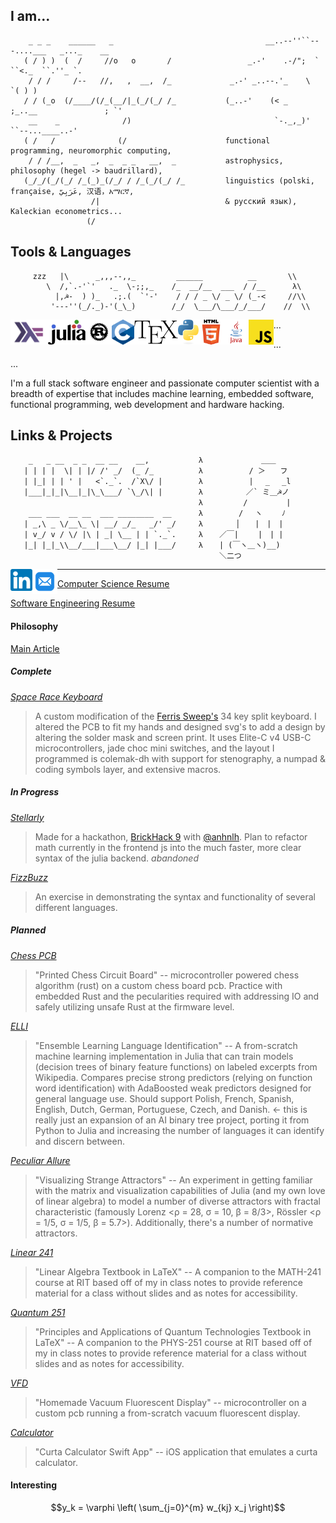 ## I am...
```
    _ _ _    ______   _                                  __..--''``---....___   _..._    __
   ( / ) )  (  /     //o   o       /                 _.-'    .-/";  `        ``<._  ``.''_ `.
    / / /     /--   //,   ,  __,  /_             _.-' _..--.'_    \                    `( ) )
   / / (_o  (/____/(/_(__/|_(_/(_/ /_           (_..-'    (< _     ;_..__               ; `'
    __    _              /)                                `-._,_)'      ``--...____..-'
   ( /   /              (/                      functional programming, neuromorphic computing, 
    / / /__,  _   _,  _  _ _   __,  _           astrophysics, philosophy (hegel -> baudrillard),
   (_/_/(_/(_/ /_(_)_(/_/ / /_(_/(_/ /_         linguistics (polski, française, عَرَبِيّ, 汉语，አማርኛ,
                  /|                            & русский язык), Kaleckian econometrics...
                 (/                        
```

## Tools & Languages
```
     zzz   |\      _,,,--,,_         ______          __       \\
        \  /,`.-'`'   ._  \-;;,_    /_  __/__  ___  / /__      λ\
          |,☭-  ) )_   .;.(  `'-'    / / / _ \/ _ \/ (_-<     //\\
         '---''(_/._)-'(_\_)        /_/  \___/\___/_/___/    //  \\
```
<a href="https://www.haskell.org"><img align="left" src="https://raw.githubusercontent.com/mindcat/media_repository/main/profile/hask.png" alt="Haskell Website" height="40px"/></a>
<a href="https://www.julialang.org"><img align="left" src="https://raw.githubusercontent.com/mindcat/media_repository/main/profile/julia.svg" alt="Julia Website" height="40px"/></a>
<a href="https://www.rust-lang.org"><img align="left" src="https://raw.githubusercontent.com/mindcat/media_repository/main/profile/rust.svg" alt="Rust Website" height="40px"/></a>
<a href="https://en.wikipedia.org/wiki/C_(programming_language)"><img align="left" src="https://raw.githubusercontent.com/mindcat/media_repository/main/profile/c.svg" alt="C Wikipedia" height="40px"/></a>
<a href="https://www.latex-project.org"><img align="left" src="https://raw.githubusercontent.com/mindcat/media_repository/main/profile/tex.svg" alt="LaTeX Website" height="40px"/></a>
<a href="https://www.python.org"><img align="left" src="https://raw.githubusercontent.com/mindcat/media_repository/main/profile/py.svg" alt="Python Website" height="40px"/></a>
<a href="https://en.wikipedia.org/wiki/HTML5"><img align="left" src="https://raw.githubusercontent.com/mindcat/media_repository/main/profile/html.svg" alt="HTML5 Wikipedia" height="40px"/></a>
<a href="https://www.google.com/search?q=why+I+should+use+anything+except+java+and+its+OOP+hell+that+perverts+the+art+of+programming"><img align="left" src="https://raw.githubusercontent.com/mindcat/media_repository/main/profile/java.svg" alt="Java Website" height="40px"/></a>
<a href="https://www.google.com/search?q=why+javascript+is+the+only+language+worse+than+java"><img align="left" src="https://raw.githubusercontent.com/mindcat/media_repository/main/profile/js.svg" alt="JavaScript Website" height="40px"/></a>  
  
  
...  

...  

...  


I'm a full stack software engineer and passionate computer scientist with a breadth of expertise that includes machine learning, embedded software, functional programming, web development and hardware hacking. 

## Links & Projects
```
    _   _ __  _ _  __ __    __,           λ             ＿＿   
   | | | |  \| | |/ /' _/  (_ /_          λ　　　  　　/ ＞　　フ
   | |_| | | ' |   <`._`.  /`X\/ |        λ　　  　　　| 　_　 _l 
   |___|_|_|\__|_|\_\___/ `\_/\| |        λ　   　　　／` ミ＿☭ノ  
                                          λ　　 　   /　　　 　 | 
    ___ ___  __ __  ___ ________  __      λ　　  　 /　 ヽ　　 ﾉ  
   | _,\ _ \/__\_ \| __/ _/_   _/' _/     λ　   　 │　　|　|　|    
   | v_/ v / \/ |\ | _| \__ | | `._`.     λ  　／￣|　　 |　| |  
   |_| |_|_\\__/___|___\__/ |_| |___/     λ　  | (￣ヽ＿ヽ)__)  
                                             　＼二つ          
```
<a href="https://www.linkedin.com/in/mew13/"><img align="left" src="https://raw.githubusercontent.com/mindcat/media_repository/main/profile/linkedin.svg" alt="M. Elijah Wangeman | LinkedIn" height="35px"/></a>
<a href="mailto:m.elijah.wn@gmail.com"><img align="left" src="https://raw.githubusercontent.com/mindcat/media_repository/main/profile/mail.svg" alt="M. Elijah Wangeman | E-Mail" height="40px"/></a> 

---

[Computer Science Resume](https://github.com/mindcat/media_repository/blob/main/profile/cs_resume.pdf)

[Software Engineering Resume](https://github.com/mindcat/media_repository/blob/main/profile/swen_resume.pdf)

#### Philosophy
[Main Article](https://github.com/mindcat/mindcat/blob/main/philosophy.md)

<!-- #### Projects
[Main Article](https://github.com/mindcat/mindcat/blob/main/projects.md) -->

##### Complete

*[Space Race Keyboard](https://github.com/mindcat/SpaceRaceSweep)*
> A custom modification of the [Ferris Sweep's](https://github.com/davidphilipbarr/Sweep) 34 key split keyboard. I altered the PCB to fit my hands and designed svg's to add a design by altering the solder mask and screen print. It uses Elite-C v4 USB-C microcontrollers, jade choc mini switches, and the layout I programmed is colemak-dh with support for stenography, a numpad & coding symbols layer, and extensive macros. 

##### In Progress

*[Stellarly](https://github.com/mindcat/brickhack9)*
> Made for a hackathon, [BrickHack 9](https://brickhack9.devpost.com) with [@anhnlh](https://github.com/anhnlh). Plan to refactor math currently in the frontend js into the much faster, more clear syntax of the julia backend. *abandoned*

*[FizzBuzz](https://github.com/mindcat/fizzbuzz)*
> An exercise in demonstrating the syntax and functionality of several different languages.

##### Planned

*[Chess PCB](https://github.com/mindcat/pccb)*
> "Printed Chess Circuit Board" -- microcontroller powered chess algorithm (rust) on a custom chess board pcb. Practice with embedded Rust and the pecularities required with addressing IO and safely utilizing unsafe Rust at the firmware level. 

*[ELLI](https://github.com/mindcat/elli)*
> "Ensemble Learning Language Identification" -- A from-scratch machine learning implementation in Julia that can train models (decision trees of binary feature functions) on labeled excerpts from Wikipedia. Compares precise strong predictors (relying on function word identification) with AdaBoosted weak predictors designed for general language use. Should support Polish, French, Spanish, English, Dutch, German, Portuguese, Czech, and Danish.  <- this is really just an expansion of an AI binary tree project, porting it from Python to Julia and increasing the number of languages it can identify and discern between. 

*[Peculiar Allure](https://github.com/mindcat/)*
> "Visualizing Strange Attractors" -- An experiment in getting familiar with the matrix and visualization capabilities of Julia (and my own love of linear algebra) to model a number of diverse attractors with fractal characteristic (famously Lorenz <ρ = 28, σ = 10, β = 8/3>, Rössler <ρ = 1/5, σ = 1/5, β = 5.7>). Additionally, there's a number of normative attractors. 

*[Linear 241](https://github.com/mindcat/linear)*
> "Linear Algebra Textbook in LaTeX" -- A companion to the MATH-241 course at RIT based off of my in class notes to provide reference material for a class without slides and as notes for accessibility. 

*[Quantum 251](https://github.com/mindcat/linear)*
> "Principles and Applications of Quantum Technologies Textbook in LaTeX" -- A companion to the PHYS-251 course at RIT based off of my in class notes to provide reference material for a class without slides and as notes for accessibility. 

*[VFD](https://github.com/mindcat/vfd)*
> "Homemade Vacuum Fluorescent Display" -- microcontroller on a custom pcb running a from-scratch vacuum fluorescent display. 

<!-- *[Philosophy Club Website](https://github.com/mindcat/philclubsite)*
> "Official Philsophy Club Website" -- 

*[Flipper Zero IR Remote](https://github.com/mindcat/flippIR)*
> "" -- -->

*[Calculator](https://github.com/mindcat/curta)*
> "Curta Calculator Swift App" -- iOS application that emulates a curta calculator.

<!-- *[](https://github.com/mindcat/)*
> "" -- -->


<!-- *[Brain](https://github.com/mindcat/brain)* -->
<!-- > An exercise in exampling the syntax and functionality of several different languages. -->

#### Interesting

```math
y_k =  \varphi \left( \sum_{j=0}^{m} w_{kj} x_j \right)
```

